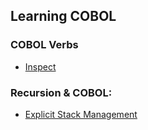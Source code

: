 ## Learning COBOL

### COBOL Verbs 

- [Inspect](https://github.com/jonfernq/COBOL/tree/main/COBOLInspect)

### Recursion & COBOL:

- [Explicit Stack Management](https://github.com/jonfernq/COBOL/blob/main/Recursion/ExplicitStackManagement.md)
